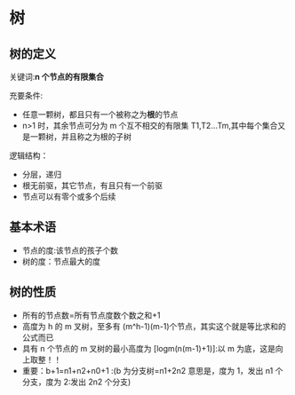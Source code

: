 # 树

## 树的定义

关键词:**n 个节点的有限集合**

充要条件:

- 任意一颗树，都且只有一个被称之为**根**的节点
- n>1 时，其余节点可分为 m 个互不相交的有限集 T1,T2...Tm,其中每个集合又是一颗树，并且称之为根的子树

逻辑结构：

- 分层，递归
- 根无前驱，其它节点，有且只有一个前驱
- 节点可以有零个或多个后续

## 基本术语

- 节点的度:该节点的孩子个数
- 树的度：节点最大的度

## 树的性质

- 所有的节点数=所有节点度数个数之和+1
- 高度为 h 的 m 叉树，至多有 (m^h-1)(m-1)个节点，其实这个就是等比求和的公式而已
- 具有 n 个节点的 m 叉树的最小高度为 [logm(n(m-1)+1)]:以 m 为底，这是向上取整！！
- 重要：b+1=n1+n2+n0+1 :(b 为分支树=n1+2n2 意思是，度为 1，发出 n1 个分支，度为 2:发出 2n2 个分支)
